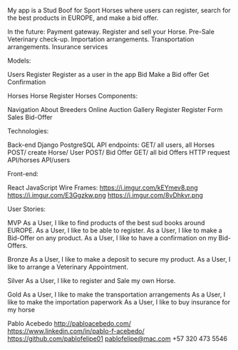 My app is a Stud Boof for Sport Horses where users can register, search for the best products in EUROPE, and make a bid offer.

In the future: Payment gateway. Register and sell your Horse. Pre-Sale Veterinary check-up. Importation arrangements. Transportation arrangements. Insurance services

Models:

Users Register Register as a user in the app Bid Make a Bid offer Get Confirmation

Horses Horse Register Horses Components:

Navigation About Breeders Online Auction Gallery Register Register Form Sales Bid-Offer

Technologies:

Back-end Django PostgreSQL API endpoints: GET/ all users, all Horses POST/ create Horse/ User POST/ Bid Offer GET/ all bid Offers HTTP request API/horses API/users

Front-end:

React JavaScript Wire Frames: https://i.imgur.com/kEYmev8.png https://i.imgur.com/E3Ggzkw.png https://i.imgur.com/8vDhkvr.png

User Stories:

MVP As a User, I like to find products of the best sud books around EUROPE. As a User, I like to be able to register. As a User, I like to make a Bid-Offer on any product. As a User, I like to have a confirmation on my Bid-Offers.

Bronze As a User, I like to make a deposit to secure my product. As a User, I like to arrange a Veterinary Appointment.

Silver As a User, I like to register and Sale my own Horse.

Gold As a User, I like to make the transportation arrangements As a User, I like to make the importation paperwork As a User, I like to buy insurance for my horse

Pablo Acebedo http://pabloacebedo.com/ https://www.linkedin.com/in/pablo-f-acebedo/ https://github.com/pablofelipe01 pablofelipe@mac.com +57 320 473 5546
